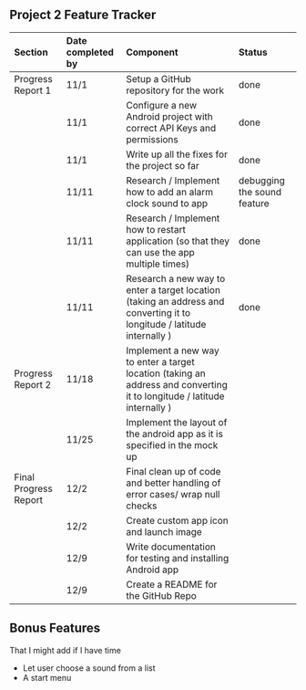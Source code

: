 ## Project 2 Feature Tracker

| Section| Date completed by | Component | Status |
|:-------|:------------------|:----------|:-------|
| Progress Report 1 | 11/1 | Setup a GitHub repository for the work | done |
|| 11/1 | Configure a new Android project with correct API Keys and permissions | done | 
|| 11/1 | Write up all the fixes for the project so far| done | 
|| 11/11 | Research / Implement how to add an alarm clock sound to app | debugging the sound feature | 
|| 11/11 | Research / Implement how to restart application (so that they can use the app multiple times)  | done | 
|| 11/11 |Research a new way to enter a target location (taking an address and converting it to longitude / latitude internally ) | done |
| Progress Report 2| 11/18 | Implement a new way to enter a target location (taking an address and converting it to longitude / latitude internally ) | | 
|| 11/25 | Implement the layout of the android app as it is specified in the mock up ||
|Final Progress Report | 12/2 | Final clean up of code and better handling of error cases/ wrap null checks ||
|| 12/2 | Create custom app icon and launch image ||
|| 12/9 | Write documentation for testing and installing Android app ||
|| 12/9 | Create a README for the GitHub Repo ||


## Bonus Features
That I might add if I have time 
* Let user choose a sound from a list
* A start menu
